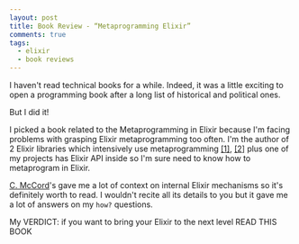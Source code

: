 ```yaml
---
layout: post
title: Book Review - “Metaprogramming Elixir”
comments: true
tags:
  - elixir
  - book reviews
---
```


I haven't read technical books for a while. Indeed, it was a little exciting to open a programming book after a long list of historical and political ones.

But I did it!

I picked a book related to the Metaprogramming in Elixir because I'm facing problems with grasping Elixir metaprogramming too often. I'm the author of 2 Elixir libraries which intensively use metaprogramming [[1]](https://github.com/asiniy/ecto_state_machine), [[2]](https://github.com/asiniy/ecto_materialized_path) plus one of my projects has Elixir API inside so I'm sure need to know how to metaprogram in Elixir.

[C. McCord](https://pragprog.com/book/cmelixir/metaprogramming-elixir)'s gave me a lot of context on internal Elixir mechanisms so it's definitely worth to read. I wouldn't recite all its details to you but it gave me a lot of answers on my `how?` questions.

My VERDICT: if you want to bring your Elixir to the next level READ THIS BOOK
